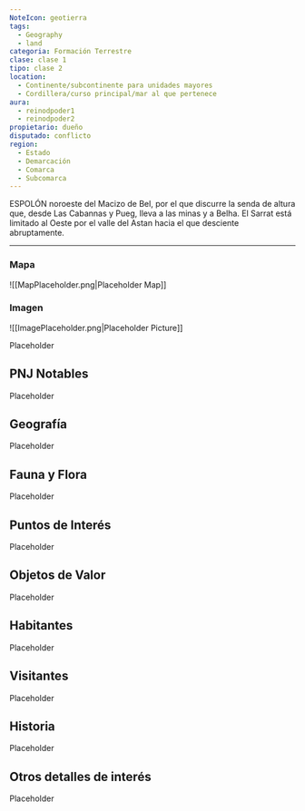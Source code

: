 ```yaml
---
NoteIcon: geotierra
tags:
  - Geography 
  - land 
categoria: Formación Terrestre
clase: clase 1
tipo: clase 2
location: 
  - Continente/subcontinente para unidades mayores
  - Cordillera/curso principal/mar al que pertenece 
aura:
  - reinodpoder1
  - reinodpoder2
propietario: dueño
disputado: conflicto
region:
  - Estado 
  - Demarcación
  - Comarca
  - Subcomarca
---
```





 <section class="wa-section main-content"><p><span class="dropcap">E</span>SPOLÓN noroeste del <span class="article-link article-explorer-link entity-link wa-link" data-article-privacy="public" data-article-id="82254c47-60d6-46b2-a9b2-309bac60aea8" data-template-type="location" data-article="82254c47-60d6-46b2-a9b2-309bac60aea8">Macizo de Bel</span>, por el que discurre la senda de altura que, desde Las Cabannas y <span class="article-link article-explorer-link entity-link wa-link" data-article-privacy="public" data-article-id="1133f126-7f89-44c7-8ec3-13ce741e9610" data-template-type="settlement" data-article="1133f126-7f89-44c7-8ec3-13ce741e9610">Pueg</span>, lleva a las minas y a <span data-article-privacy="private" data-article-id="b46f76d2-773b-45dd-a040-842a4fec9d1c" data-template-type="settlement" class="private-article article-unlinked entity-link wa-link">Belha</span>. El Sarrat está limitado al Oeste por el valle del <span class="article-link article-explorer-link entity-link wa-link" data-article-privacy="public" data-article-id="b311c872-59bd-4a54-a26c-8e85de6fb223" data-template-type="location" data-article="b311c872-59bd-4a54-a26c-8e85de6fb223">Astan</span> hacia el que desciente abruptamente.
</p><hr /><p></p></section>   

### Mapa
![[MapPlaceholder.png|Placeholder Map]]

### Imagen
![[ImagePlaceholder.png|Placeholder Picture]]

Placeholder

## PNJ Notables
Placeholder

## Geografía
Placeholder

## Fauna y Flora
Placeholder

## Puntos de Interés
Placeholder

## Objetos de Valor
Placeholder

## Habitantes
Placeholder

## Visitantes
Placeholder

## Historia
Placeholder

## Otros detalles de interés
Placeholder


